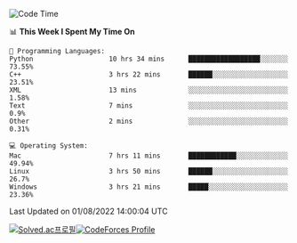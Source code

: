 
<!--START_SECTION:waka-->
![Code Time](http://img.shields.io/badge/Code%20Time-0%20secs-blue)

📊 **This Week I Spent My Time On** 

```text
💬 Programming Languages: 
Python                   10 hrs 34 mins      ██████████████████░░░░░░░   73.55% 
C++                      3 hrs 22 mins       ██████░░░░░░░░░░░░░░░░░░░   23.51% 
XML                      13 mins             ░░░░░░░░░░░░░░░░░░░░░░░░░   1.58% 
Text                     7 mins              ░░░░░░░░░░░░░░░░░░░░░░░░░   0.9% 
Other                    2 mins              ░░░░░░░░░░░░░░░░░░░░░░░░░   0.31%

💻 Operating System: 
Mac                      7 hrs 11 mins       ████████████░░░░░░░░░░░░░   49.94% 
Linux                    3 hrs 50 mins       ██████░░░░░░░░░░░░░░░░░░░   26.7% 
Windows                  3 hrs 21 mins       █████░░░░░░░░░░░░░░░░░░░░   23.36%

```


 Last Updated on 01/08/2022 14:00:04 UTC
<!--END_SECTION:waka-->
[![Solved.ac프로필](http://mazassumnida.wtf/api/generate_badge?boj=hckim96)](https://solved.ac/hckim96)[![CodeForces Profile](https://cf.leed.at?id=hckim96)](https://codeforces.com/profile/hckim96)
